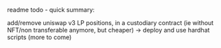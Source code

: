 readme todo - quick summary:

add/remove uniswap v3 LP positions, in a custodiary contract (ie without NFT/non transferable anymore, but cheaper)
-> deploy and use hardhat scripts (more to come)
